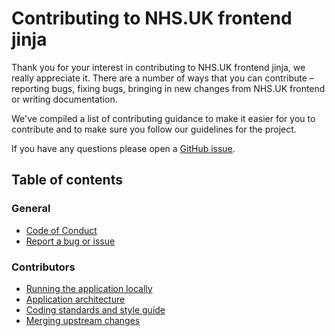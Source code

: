 # Contributing to NHS.UK frontend jinja

Thank you for your interest in contributing to NHS.UK frontend jinja, we really appreciate it. There are a number
of ways that you can contribute – reporting bugs, fixing bugs, bringing in new changes from NHS.UK frontend or writing documentation.

We've compiled a list of contributing guidance to make it easier for you to contribute and to make sure you follow our guidelines for the project.

If you have any questions please open a [GitHub issue](https://github.com/NHSDigital/nhsuk-frontend-digital/issues/new).

## Table of contents

### General

- [Code of Conduct](./CODE_OF_CONDUCT.md)
- [Report a bug or issue](https://github.com/NHSDigital/nhsuk-frontend-jinja/issues/new)

### Contributors

- [Running the application locally](docs/contributing/running-locally.md)
- [Application architecture](docs/contributing/application-architecture.md)
- [Coding standards and style guide](docs/contributing/coding-standards.md)
- [Merging upstream changes](/docs/contributing/merging-upstream-changes.md)
